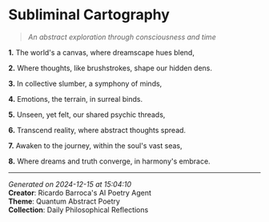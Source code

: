 # Subliminal Cartography

> *An abstract exploration through consciousness and time*

**1.** The world's a canvas, where dreamscape hues blend,


**2.** Where thoughts, like brushstrokes, shape our hidden dens.


**3.** In collective slumber, a symphony of minds,


**4.** Emotions, the terrain, in surreal binds.


**5.** Unseen, yet felt, our shared psychic threads,


**6.** Transcend reality, where abstract thoughts spread.


**7.** Awaken to the journey, within the soul's vast seas,


**8.** Where dreams and truth converge, in harmony's embrace.



---

*Generated on 2024-12-15 at 15:04:10*  
**Creator**: Ricardo Barroca's AI Poetry Agent  
**Theme**: Quantum Abstract Poetry  
**Collection**: Daily Philosophical Reflections
